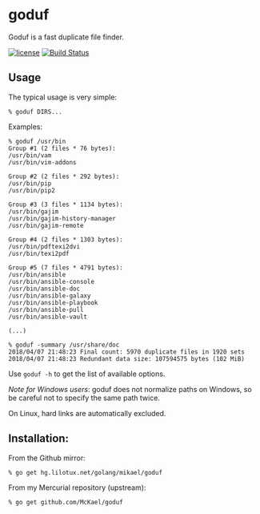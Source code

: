 # goduf

Goduf is a fast duplicate file finder.

[![license](https://img.shields.io/badge/license-MIT-blue.svg?style=flat)](https://raw.githubusercontent.com/McKael/goduf/master/LICENSE)
[![Build Status](https://travis-ci.org/McKael/goduf.svg?branch=master)](https://travis-ci.org/McKael/goduf)

## Usage

The typical usage is very simple:

```
% goduf DIRS...
```

Examples:

```
% goduf /usr/bin
Group #1 (2 files * 76 bytes):
/usr/bin/vam
/usr/bin/vim-addons

Group #2 (2 files * 292 bytes):
/usr/bin/pip
/usr/bin/pip2

Group #3 (3 files * 1134 bytes):
/usr/bin/gajim
/usr/bin/gajim-history-manager
/usr/bin/gajim-remote

Group #4 (2 files * 1303 bytes):
/usr/bin/pdftexi2dvi
/usr/bin/texi2pdf

Group #5 (7 files * 4791 bytes):
/usr/bin/ansible
/usr/bin/ansible-console
/usr/bin/ansible-doc
/usr/bin/ansible-galaxy
/usr/bin/ansible-playbook
/usr/bin/ansible-pull
/usr/bin/ansible-vault

(...)
```

```
% goduf -summary /usr/share/doc
2018/04/07 21:48:23 Final count: 5970 duplicate files in 1920 sets
2018/04/07 21:48:23 Redundant data size: 107594575 bytes (102 MiB)
```

Use `goduf -h` to get the list of available options.

*Note for Windows users*: goduf does not normalize paths on Windows, so be careful not to specify the same path twice.

On Linux, hard links are automatically excluded.

## Installation:

From the Github mirror:

```
% go get hg.lilotux.net/golang/mikael/goduf
```

From my Mercurial repository (upstream):

```
% go get github.com/McKael/goduf
```
